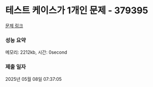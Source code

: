 # 테스트 케이스가 1개인 문제 - 379395 

[문제 링크](https://luke-level.dev-k8s.goorm.io/exam/106374/테스트-케이스가-1개인-문제/quiz/1) 

### 성능 요약

메모리: 2212kb, 시간: 0second

### 제출 일자

2025년 05월 08일 07:37:05

